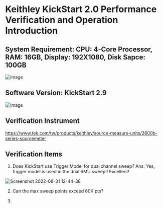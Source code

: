 # Keithley KickStart 2.0 Performance Verification and Operation Introduction

## System Requirement: CPU: 4-Core Processor, RAM: 16GB, Display: 192X1080, Disk Sapce: 100GB

![image](https://user-images.githubusercontent.com/55008636/187593966-8dd1d0e0-d2bb-4b99-bc5b-b42bb7dfd413.png)

## Software Version: KickStart 2.9

![image](https://user-images.githubusercontent.com/55008636/187593706-01bb6d0e-9525-4a36-b7e9-d84fa54385f5.png)

## Verification Instrument

https://www.tek.com/tw/products/keithley/source-measure-units/2600b-series-sourcemeter

## Verification Items

1. Does KickStart use Trigger Model for dual channel sweep? Ans: Yes, trigger model is used in the dual SMU sweep!! Excellent!

![Screenshot 2022-08-31 12-44-38](https://user-images.githubusercontent.com/55008636/187594557-5bc4d27f-e70e-4e5e-9410-772fbae2927c.png)

2. Can the max sweep points exceed 60K pts?


3. 
